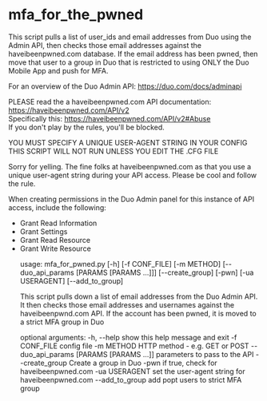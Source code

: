 # mfa_for_the_pwned

This script pulls a list of user_ids and email addresses from Duo using the Admin API, then checks those email addresses against the haveibeenpwned.com database.  If the email address has been pwned, then move that user to a group in Duo that is restricted to using ONLY the Duo Mobile App and push for MFA.

For an overview of the Duo Admin API: https://duo.com/docs/adminapi

PLEASE read the a haveibeenpwned.com API documentation: https://haveibeenpwned.com/API/v2 <br>
Specifically this: https://haveibeenpwned.com/API/v2#Abuse <br>
If you don't play by the rules, you'll be blocked.

YOU MUST SPECIFY A UNIQUE USER-AGENT STRING IN YOUR CONFIG
THIS SCRIPT WILL NOT RUN UNLESS YOU EDIT THE .CFG FILE

Sorry for yelling.  The fine folks at haveibeenpwned.com as that you use a unique user-agent string during your API access.  Please be cool and follow the rule.

When creating permissions in the Duo Admin panel for this instance of API access, include the following:
  <ul>
  <li>Grant Read Information
  <li>Grant Settings
  <li>Grant Read Resource
  <li>Grant Write Resource
  

usage: mfa_for_pwned.py [-h] [-f CONF_FILE] [-m METHOD]
                        [--duo_api_params [PARAMS [PARAMS ...]]]
                        [--create_group] [-pwn] [-ua USERAGENT]
                        [--add_to_group]

This script pulls down a list of email addresses from the Duo Admin API. It
then checks those email addresses and usernames against the haveibeenpwnd.com
API. If the account has been pwned, it is moved to a strict MFA group in Duo

optional arguments:
  -h, --help            show this help message and exit
  -f CONF_FILE          config file
  -m METHOD             HTTP method - e.g. GET or POST
  --duo_api_params [PARAMS [PARAMS ...]]
                        parameters to pass to the API
  --create_group        Create a group in Duo
  -pwn                  if true, check for haveibeenpwned.com
  -ua USERAGENT         set the user-agent string for haveibeenpwned.com
  --add_to_group        add popt users to strict MFA group
